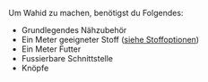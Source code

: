 Um Wahid zu machen, benötigst du Folgendes:

*   Grundlegendes Nähzubehör
*   Ein Meter geeigneter Stoff ([siehe Stoffoptionen](/docs/patterns/wahid/fabric))
*   Ein Meter Futter
*   Fussierbare Schnittstelle
*   Knöpfe
